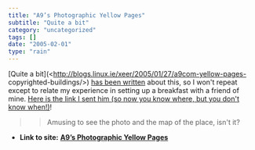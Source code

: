 ```yaml
---
title: "A9’s Photographic Yellow Pages"
subtitle: "Quite a bit"
category: "uncategorized"
tags: []
date: "2005-02-01"
type: "rain"
---
```

[Quite a bit](<http://blogs.linux.ie/xeer/2005/01/27/a9com-yellow-pages-
copyrighted-buildings/>) [has been
written](<http://softtechvc.blogs.com/software_only/2005/01/a9_yellow_pages.html>)
about this, so I won't repeat except to relate my experience in setting up a
breakfast with a friend of mine. [Here is the link I sent him (so now you know
where, but you don't know
when!)](<http://www.amazon.com/gp/yp/B0003GKFQK/002-5349435-1904851?>)!

>>

>> Amusing to see the photo and the map of the place, isn't it?


* **Link to site:** **[A9’s Photographic Yellow Pages](None)**